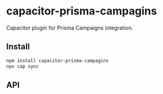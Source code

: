 # capacitor-prisma-campagins

Capacitor plugin for Prisma Campaigns integration.

## Install

```bash
npm install capacitor-prisma-campagins
npx cap sync
```

## API

<docgen-index></docgen-index>

<docgen-api>
<!-- run docgen to generate docs from the source -->
<!-- More info: https://github.com/ionic-team/capacitor-docgen -->
</docgen-api>
